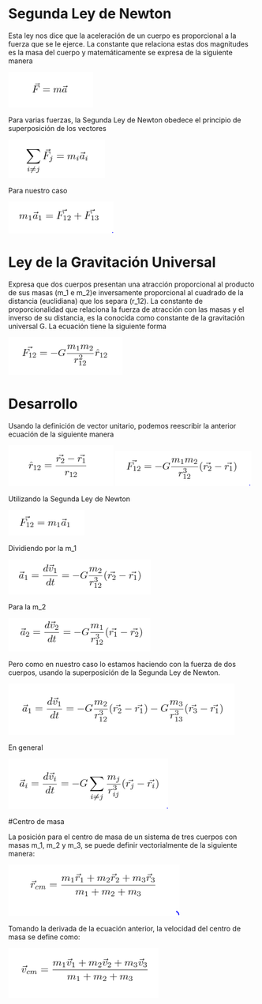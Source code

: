 # Segunda Ley de Newton

Esta ley nos dice que la aceleración de un cuerpo es proporcional a la fuerza que se le ejerce. La constante que relaciona estas dos magnitudes es la masa del cuerpo y matemáticamente se expresa de la siguiente manera

![](1.PNG)

Para varias fuerzas, la Segunda Ley de Newton obedece el principio de superposición de los vectores

![](8.PNG)

Para nuestro caso

![](9.PNG)

# Ley de la Gravitación Universal

Expresa que dos cuerpos presentan una atracción proporcional al producto de sus masas (m_1 e m_2)e inversamente proporcional al cuadrado de la distancia (euclidiana) que los separa (r_12). La constante de proporcionalidad que relaciona la fuerza de atracción con las masas y el inverso de su distancia, es la conocida como constante de la gravitación universal G. La ecuación tiene la siguiente forma

![](2.PNG)

# Desarrollo

Usando la definición de vector unitario, podemos reescribir la anterior ecuación de la siguiente manera

![](3.PNG)
![](4.PNG)

Utilizando la Segunda Ley de Newton

![](5.PNG)

Dividiendo por la m_1

![](6.PNG)

Para la m_2

![](7.PNG)

Pero como en nuestro caso lo estamos haciendo con la fuerza de dos cuerpos, usando la superposición de la Segunda Ley de Newton.

![](11.PNG)

En general

![](10.PNG)

#Centro de masa

La posición para el centro de masa de un sistema de tres cuerpos con masas m_1, m_2 y m_3, se puede definir vectorialmente de la siguiente manera:

![](captura1.PNG)

Tomando la derivada de la ecuación anterior, la velocidad del centro de masa se define como:

![](captura2.PNG)
